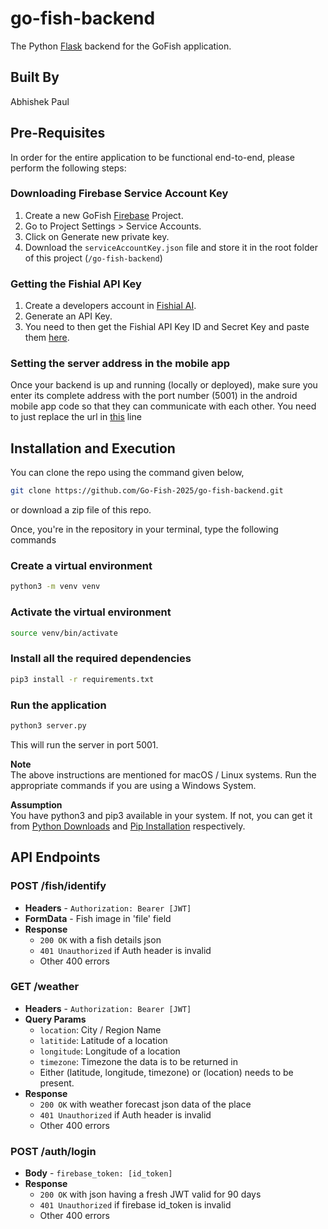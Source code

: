 # go-fish-backend
The Python [Flask](https://flask.palletsprojects.com/en/stable/) backend for the GoFish application.

## Built By
Abhishek Paul

## Pre-Requisites

In order for the entire application to be functional end-to-end, please perform the following steps:

### Downloading Firebase Service Account Key

1. Create a new GoFish [Firebase](https://firebase.google.com/) Project.
2. Go to Project Settings > Service Accounts.
3. Click on Generate new private key.
4. Download the `serviceAccountKey.json` file and store it in the root folder of this project (`/go-fish-backend`)

### Getting the Fishial API Key

1. Create a developers account in [Fishial AI](https://docs.fishial.ai/api).
2. Generate an API Key.
3. You need to then get the Fishial API Key ID and Secret Key and paste them [here](https://github.com/Go-Fish-2025/go-fish-backend/blob/eea4486e78219aa076050df5115cf6ad6b8822bc/routes/fish.py#L13).

### Setting the server address in the mobile app
Once your backend is up and running (locally or deployed), make sure you enter its complete address with the port number (5001) in the android mobile app code so that they can communicate with each other. You need to just replace the url in [this](https://github.com/Go-Fish-2025/go-fish-mobile-app/blob/1b5199a8bb6967818b7bd11ca703a96728bf85f7/app/src/main/java/com/garlicbread/gofish/retrofit/RetrofitInstance.kt#L10) line 

## Installation and Execution

You can clone the repo using the command given below,

```bash
git clone https://github.com/Go-Fish-2025/go-fish-backend.git
```
or download a zip file of this repo.

Once, you're in the repository in your terminal, type the following commands

### Create a virtual environment

```bash
python3 -m venv venv
```

### Activate the virtual environment

```bash
source venv/bin/activate
```

### Install all the required dependencies

```bash
pip3 install -r requirements.txt
```

### Run the application

```bash
python3 server.py
```

This will run the server in port 5001.

**Note**<br>
The above instructions are mentioned for macOS / Linux systems. Run the appropriate commands if you are using a Windows System.

**Assumption**<br>
You have python3 and pip3 available in your system.
If not, you can get it from [Python Downloads](https://www.python.org/downloads/) and
[Pip Installation](https://pip.pypa.io/en/stable/installation/) respectively.

## API Endpoints

### POST /fish/identify

- **Headers** - `Authorization: Bearer [JWT]`
- **FormData** - Fish image in 'file' field
- **Response**
  - `200 OK` with a fish details json
  - `401 Unauthorized` if Auth header is invalid
  - Other 400 errors

### GET /weather

- **Headers** - `Authorization: Bearer [JWT]`
- **Query Params**
  - `location`: City / Region Name
  - `latitide`: Latitude of a location
  - `longitude`: Longitude of a location
  - `timezone`: Timezone the data is to be returned in
  - Either (latitude, longitude, timezone) or (location) needs to be present.
- **Response**
  - `200 OK` with weather forecast json data of the place
  - `401 Unauthorized` if Auth header is invalid
  - Other 400 errors

### POST /auth/login

- **Body** - `firebase_token: [id_token]`
- **Response**
  - `200 OK` with json having a fresh JWT valid for 90 days
  - `401 Unauthorized` if firebase id_token is invalid
  - Other 400 errors
